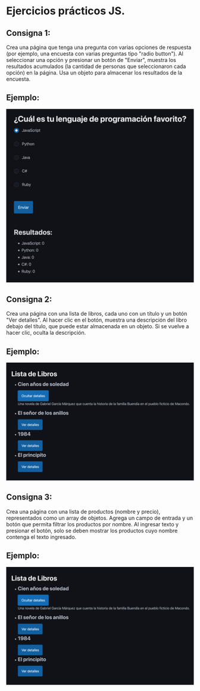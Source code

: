 # Ejercicios prácticos JS.

## Consigna 1:

Crea una página que tenga una pregunta con varias opciones de respuesta (por ejemplo, una encuesta con varias preguntas tipo "radio button"). Al seleccionar una opción y presionar un botón de "Enviar", muestra los resultados acumulados (la cantidad de personas que seleccionaron cada opción) en la página. Usa un objeto para almacenar los resultados de la encuesta.

## Ejemplo:

![Example](https://github.com/ProfDanielRiverol/modelo-practica/blob/27e43450ed9fe548ed8ebb091459cb63fdf795cb/template/template.png)

## Consigna 2:

Crea una página con una lista de libros, cada uno con un título y un botón "Ver detalles". Al hacer clic en el botón, muestra una descripción del libro debajo del título, que puede estar almacenada en un objeto. Si se vuelve a hacer clic, oculta la descripción.

## Ejemplo:

![Example](https://github.com/ProfDanielRiverol/modelo-practica/blob/2ebc591e1048a69883ab730a5b4b7f4397be8f25/template/templae2.png)

## Consigna 3:

Crea una página con una lista de productos (nombre y precio), representados como un array de objetos. Agrega un campo de entrada y un botón que permita filtrar los productos por nombre. Al ingresar texto y presionar el botón, solo se deben mostrar los productos cuyo nombre contenga el texto ingresado.
## Ejemplo:

![Example](https://github.com/ProfDanielRiverol/modelo-practica/blob/2ebc591e1048a69883ab730a5b4b7f4397be8f25/template/templae2.png)
